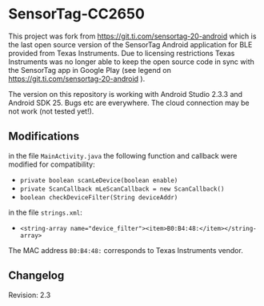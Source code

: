# SensorTag-CC2650

This project was fork from https://git.ti.com/sensortag-20-android which is the last open source version of the SensorTag Android application for BLE provided from Texas Instruments. 
Due to licensing restrictions Texas Instruments was no longer able to keep the open source code in sync with the SensorTag app in Google Play (see legend on https://git.ti.com/sensortag-20-android ). 

The version on this repository is working with Android Studio 2.3.3 and Android SDK 25. 
Bugs etc are everywhere. 
The cloud connection may be not work (not tested yet!).

Modifications
-----------------
in the file `MainActivity.java` the following function and callback were modified for compatibility:
* `private boolean scanLeDevice(boolean enable)`
* `private ScanCallback mLeScanCallback = new ScanCallback()`
* `boolean checkDeviceFilter(String deviceAddr)`

in the file `strings.xml`:
*  `<string-array name="device_filter"><item>B0:B4:48:</item></string-array>` 

The MAC address `B0:B4:48:` corresponds to Texas Instruments vendor.

Changelog
----------------
Revision: 2.3



